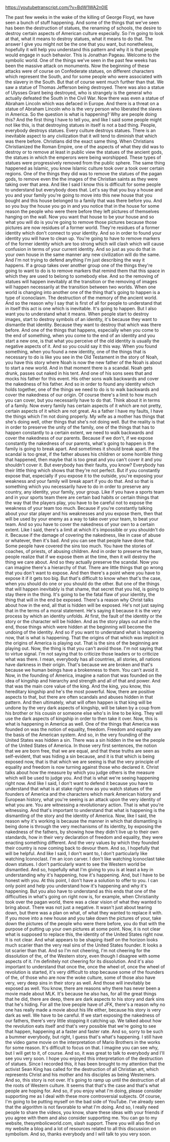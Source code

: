https://youtubetranscript.com/?v=BdW1WA2n0lE

 The past few weeks in the wake of the killing of George Floyd, we have seen a bunch of stuff happening. And some of the things that we've seen has been the destruction of statues, the renaming of schools, the desire to destroy certain aspects of American culture especially. So I'm going to look at that, what it means to destroy statues, what it means to do that. The answer I give you might not be the one that you want, but nonetheless, hopefully it will help you understand this pattern and why it is that people would engage in such behavior. This is Jonathan Pageau. Welcome to the symbolic world. One of the things we've seen in the past few weeks has been the massive attack on monuments. Now the beginning of these attacks were of course on Confederate statues, on different characters which represent the South, and for some people who were associated with the slavery in the South. But that of course went much further than that. We saw a statue of Thomas Jefferson being destroyed. There was also a statue of Ulysses Grant being destroyed, who is strangely is the general who actually defeated the South in the Civil War. Now there was even a statue of Abraham Lincoln which was defaced in Europe. And there is a threat on a statue of Abraham Lincoln who is the very person who liberated the slaves in America. So the question is what is happening? Why are people doing this? And the first thing I have to tell you, and like I said some people might not like this, is that destroying statues in itself is not a bad thing. People, everybody destroys statues. Every culture destroys statues. There is an inevitable aspect to any civilization that it will tend to diminish that which was there before. Christians did the exact same thing. When Christians Christianized the Roman Empire, one of the aspects of what they did was to destroy or to remove at least in public view the statues of the ancient gods, the statues in which the emperors were being worshipped. These types of statues were progressively removed from the public sphere. The same thing happened as Islamic, you know Islamic culture took over a took over certain regions. One of the things they did was to remove the statues of the pagan gods, to remove even the the images of the Christian saints as they were taking over that area. And like I said I know this is difficult for some people to understand but everybody does that. Let's say that you buy a house and you and your family you're going to move into this new house that you bought and this house belonged to a family that was there before you. And so you buy the house you go in and you notice that in the house for some reason the people who were there before they left pictures of themselves hanging on the wall. Now you want that house to be your house and so what you will do is you're going to remove those pictures because those pictures are now residues of a former world. They're residues of a former identity which don't connect to your identity. And so in order to found your identity you will have to clean up. You're going to have to remove markers of the former identity which are too strong which will clash which will cause confusion in terms of your current identity. And so just as you do that in your own house in the same manner any new civilization will do the same. And I'm not trying to defend anything I'm just describing the way it happens. If a group takes over another group one of the things they're going to want to do is to remove markers that remind them that this space in which they are used to belong to somebody else. And so the removing of statues will happen inevitably at the transition or the removing of images will happen necessarily at the transition between two worlds. When one world is changing into another one of the thing that's going to happen is a type of iconoclasm. The destruction of the memory of the ancient world. And so the reason why I say that is first of all for people to understand that in itself this act is one which is inevitable. It's going to happen. But I also want you to understand what it means. When people start to destroy images, start to destroy symbols of an identity, it's because they want to dismantle that identity. Because they want to destroy that which was there before. And one of the things that happens, especially when you come to the end of something, when you come to the end of an identity and you start a new one, is that what you perceive of the old identity is usually the negative aspects of it. And so you could say it this way. When you found something, when you found a new identity, one of the things that is necessary to do is like you see in the Old Testament in the story of Noah, you have this story where Noah is now the new father of the Noah is about to start a new world. And in that moment there is a scandal. Noah gets drunk, passes out naked in his tent. And one of his sons sees that and mocks his father for this event. His other sons walk backwards and cover the nakedness of his father. And so in order to found any identity which holds together, one of the things we need to do is to walk backwards and cover the nakedness of our origin. Of course there's a limit to how much you can cover, but you necessarily have to do that. Think about it in terms of a family. Now every family has certain aspects of it which are not pretty, certain aspects of it which are not great. As a father I have my faults, I have the things which I'm not doing properly. My wife as a mother has things that she's doing well, other things that she's not doing well. But the reality is that in order to preserve the unity of the family, one of the things that has to happen constantly to a certain extent, we need to walk backwards and cover the nakedness of our parents. Because if we don't, if we expose constantly the nakedness of our parents, what's going to happen is the family is going to break apart. And sometimes it should break apart. If the scandal is too great, if the father abuses his children or some horrible thing that happened, then maybe that is too great and you can't cover it and you shouldn't cover it. But everybody has their faults, you know? Everybody has their little thing which shows that they're not perfect. But if you constantly expose that, especially if you expose it to the outside, you're exposing your weakness and your family will break apart if you do that. And so that is something which you necessarily have to do in order to preserve any country, any identity, your family, your group. Like if you have a sports team and in your sports team there are certain bad habits or certain things that the way that the players play, you have to be careful not to expose the weakness of your team too much. Because if you're constantly talking about your star player and his weaknesses and you expose them, then that will be used by your enemy as a way to take over your team, to beat your team. And so you have to cover the nakedness of your own to a certain extent. Like I said, there's a limit at which it's impossible or you shouldn't do it. Because if the damage of covering the nakedness, like in case of abuse or whatever, then it's bad. And you can see that people have done that. Some people have covered the sins too much. You have the stories of coaches, of priests, of abusing children. And in order to preserve the team, people realize that if we expose them at the time, then it will destroy the thing we care about. And so they actually preserve the scandal. Now you can imagine there's a hierarchy of that. There are little things that go wrong that you don't want to expose. And then there's a point where you have to expose it if it gets too big. But that's difficult to know when that's the case, when you should do one or you should do the other. But one of the things that will happen inevitably is that shame, that secret that you hid, is going to stay there in the thing. It's going to be the fatal flaw of your identity, the thing that will in the end be exposed. There's a reason why Christ talks about how in the end, all that is hidden will be exposed. He's not just saying that in the terms of a moral statement. He's saying it because it is the very process by which an identity unfolds. At first, the fault of the identity or the story or the character will be hidden. And as the story plays out and in the end, those things which were hidden at the beginning will become the undoing of the identity. And so if you want to understand what is happening now, that is what is happening. That the origins of that which was implicit in the origins of America is playing out. That is the sins of the beginning are playing out. Now, the thing is that you can't avoid those. I'm not saying that to virtue signal. I'm not saying that to criticize those leaders or to criticize what was there. I mean, everybody has all countries, all stories, all nations have darkness in their origin. That's because we are broken and that's because we human beings have a brokenness to them. You can't avoid it. Now, in the founding of America, imagine a nation that was founded on the idea of kingship and hierarchy and strength and all of that and power. And that was the main core value of the king. And the king, you know, this hereditary kingship and he's the most powerful. Now, there are positive aspects to that, but there are often scandals and abuses hidden in that pattern. And then ultimately, what will often happen is that king will be undone by the very dark aspects of kingship, will be taken by a coup from his brother or his cousin or someone else who's in line to be king. They will use the dark aspects of kingship in order to then take it over. Now, this is what is happening in America as well. One of the things that America was founded on was the notion of equality, freedom. Freedom and equality are the basis of the American system. And so, in the very founding of the United States was hidden a sin. There was a sin hidden in the we the people of the United States of America. In those very first sentences, the notion that we are born free, that we are equal, and that these truths are seen as self-evident, that was hiding a sin because, and it is that which is being exposed now, that is that which we are seeing is that the very principle of equality and freedom is now turning against those who declared it. Christ talks about how the measure by which you judge others is the measure which will be used to judge you. And that is what we're seeing happening right now. And like I said, I don't want to defend it because you have to understand that what is at stake right now as you watch statues of the founders of America and the characters which mark American history and European history, what you're seeing is an attack upon the very identity of what you are. You are witnessing a revolutionary action. That is what you're witnessing. And that's important to understand that what is happening is the dismantling of the story and the identity of America. Now, like I said, the reason why it's working is because the manner in which that dismantling is being done is through the very mechanisms of its identity, by exposing the nakedness of the fathers, by showing how they didn't live up to their own standards, how in their very declaration of freedom and equality, they were enacting something different. And the very values by which they founded their country is now coming back to devour them. And so, I hopefully that will be helpful. And like I said, I don't want to, I don't particularly like watching Iconoclast. I'm an icon carver. I don't like watching Iconoclast take down statues. I don't particularly want to see the Western world be dismantled. And so, hopefully what I'm giving to you is at least a key in understanding why it's happening, how it's happening. And, but I have to be honest with you. At this point, I don't have a solution to offer to you. I can only point and help you understand how it's happening and why it's happening. But you also have to understand as this ends that one of the difficulties in what's going on right now is, for example, when Christianity took over the pagan world, there was a clear vision of what they wanted to bring about. There was not just a negative. It wasn't just about tearing down, but there was a plan on what, of what they wanted to replace it with. If you move into a new house and you take down the pictures of your, take down the pictures of the people who were there before, you do that with the purpose of putting up your own pictures at some point. Now, it is not clear what is supposed to replace this, the identity of the United States right now. It is not clear. And what appears to be shaping itself on the horizon looks much scarier than the very real sins of the United States founder. It looks a lot scarier than that. And so I'm not cheering, I'm not cheering for the dissolution of the, of the Western story, even though I disagree with some aspects of it. I'm definitely not cheering for its dissolution. And it's also important to understand that once the, once the wheel of, once the wheel of revolution is started, it's very difficult to stop because some of the founders of the, of those who are now the woke culture, some of those also have very, very deep sins in their story as well. And those will inevitably be exposed as well. You know, there are reasons why there has never been a movie made about MLK. It's because he also has, for all the great things that he did, there are deep, there are dark aspects to his story and dark sins that he's hiding. For all the love people have of JFK, there's a reason why no one has really made a movie about his life either, because his story is very dark as well. We have to be careful. If we start exposing the nakedness of our fathers, there's very little stopping it catching up. We talked about how the revolution eats itself and that's very possible that we're going to see that happen, happening at a faster and faster rate. And so, sorry to be such a bummer everybody, but right, I guess that's what's happening. I still have the video game movie on the interpretation of Mario Brothers in the works for some reason. It's difficult to focus on that. I imagine you can see why, but I will get to it, of course. And so, it was great to talk to everybody and I'll see you very soon. I hope you enjoyed this interpretation of the destruction of statues. Since I recorded this, it has been brought to my attention that the activist Sean King has called for the destruction of all Christian art, which represents Christ and his mother and his disciples as being Westerners. And so, this story is not over. It's going to ramp up until the destruction of all the roots of Western culture. It seems that that's the case and that's what people are hoping for. And so, if you enjoy what I'm doing, please consider supporting me as I deal with these more controversial subjects. Of course, I'm going to be putting myself on the bad side of YouTube. I've already seen that the algorithm is not favorable to what I'm doing. And so, I really need people to share the videos, you know, share these ideas with your friends if you agree with them and also consider supporting me. You can go to my website, thesymbolicworld.com, slash support. There you will also find on my website a blog and a lot of resources related to all this discussion on symbolism. And so, thanks everybody and I will talk to you very soon.